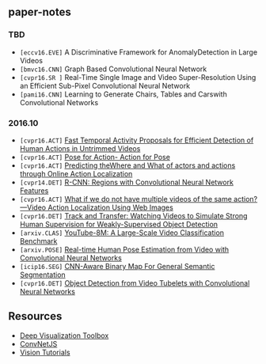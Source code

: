 ## paper-notes

### TBD

* `[eccv16.EVE]` A Discriminative Framework for AnomalyDetection in Large Videos
* `[bmvc16.CNN]` Graph Based Convolutional Neural Network
* `[cvpr16.SR ]` Real-Time Single Image and Video Super-Resolution Using an Efficient Sub-Pixel Convolutional Neural Network
* `[pami16.CNN]` Learning to Generate Chairs, Tables and Carswith Convolutional Networks

### 2016.10

* `[cvpr16.ACT]` [Fast Temporal Activity Proposals for Efficient Detection of Human Actions in Untrimmed Videos](https://github.com/tfzhou/912-notes/blob/master/paper-notes/detect_action_inUtrimmed.md)
* `[cvpr16.ACT]` [Pose for Action- Action for Pose](https://github.com/tfzhou/912-notes/blob/master/paper-notes/pose_for_action.md)
* `[cvpr16.ACT]` [Predicting theWhere and What of actors and actions through Online Action Localization](paper-notes/action_pose.md)
* `[cvpr14.DET]` [R-CNN: Regions with Convolutional Neural Network Features](paper-notes/rcnn.md)
* `[cvpr16.ACT]` [What if we do not have multiple videos of the same action? —Video Action Localization Using Web Images](paper-notes/actionloc_web.md)
* `[cvpr16.DET]` [Track and Transfer: Watching Videos to Simulate Strong Human Supervision for Weakly-Supervised Object Detection](paper-notes/track-transfer.md)
* `[arxiv.CLAS]` [YouTube-8M: A Large-Scale Video Classification Benchmark](paper-notes/youtube-8m.md)
* `[arxiv.POSE]` [Real-time Human Pose Estimation from Video with Convolutional Neural Networks](paper-notes/pose-video.md)
* `[icip16.SEG]` [CNN-Aware Binary Map For General Semantic Segmentation](paper-notes/cnn-itq.md)
* `[cvpr16.DET]` [Object Detection from Video Tubelets with Convolutional Neural Networks](paper-notes/tcnn.md)

## Resources

* [Deep Visualization Toolbox](http://yosinski.com/deepvis)
* [ConvNetJS](https://cs.stanford.edu/people/karpathy/convnetjs/demo/cifar10.html)
* [Vision Tutorials](resources/vision_tutorials.md)
